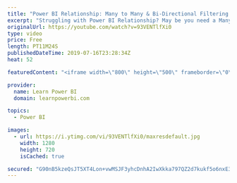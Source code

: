 ```yaml
---
title: "Power BI Relationship: Many to Many & Bi-Directional Filtering #Q&A"
excerpt: "Struggling with Power BI Relationship? May be you need a Many to Many relationship or Bi-Directional filtering.  Watch the solution and 👉 Download the file at https://web.learnpowerbi.com/download/ 👉 Watch Power BI Beginner Tutorial: https://youtu.be/AGrl-H87pRU  This Power BI Example has  Content"
originalUrl: https://youtube.com/watch?v=93VENTlfXi0
type: video
price: Free
length: PT11M24S
publishedDateTime: 2019-07-16T23:28:34Z
heat: 52

featuredContent: "<iframe width=\"800\" height=\"500\" frameborder=\"0\" src=\"https://www.youtube.com/embed/93VENTlfXi0\" allow=\"accelerometer; autoplay; encrypted-media; gyroscope; picture-in-picture\" allowfullscreen></iframe>"

provider:
  name: Learn Power BI
  domain: learnpowerbi.com

topics:
  - Power BI

images:
  - url: https://i.ytimg.com/vi/93VENTlfXi0/maxresdefault.jpg
    width: 1280
    height: 720
    isCached: true

secured: "G90nB5kzeQsJT5XT4Lon+vwMSJF3yhcDnhA2IwXkka797QZ2d7kukf5o6nxE3+nz+UL+LyxnV/AB8h/YS2oh0cedMM1a/j6pqre/0U0yk3KyhTvSRPoE9Bm9Cg3hrE7Y9EYVWJGo+GHBi6ZDVVxn0ypJHvWokHjEAFjIU+v+IfAPluVGqNOubX3mTvzBFq8R3QAN70Ht1+EMF2aDT0+2NYLHxLtM3VkKEonrGOdSHTHiAX+FSvmMb7+bA9b2Wn7Dk4pPh3ZFJ2DXG4Smnn2ng+tFLy6C9CubboMQp8t45OmCIWYSHTBBxGWQE1TDmpjA5SmHM9yUfYfLKH3RSOe5V5cuGB1WkOupm2tAm9qlWgF1V+/vholXIZy2aP2bOCiLnXZ4jZLC2/M8UUbZ+yXAFLVm7I4vbr6ZIDFhDefnWIw=;YpstPGtJu+rLtrDnivANvw=="
---
```


